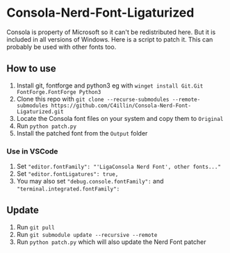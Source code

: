# Consola-Nerd-Font-Ligaturized

Consola is property of Microsoft so it can't be redistributed here. But it is included in all versions of Windows. Here is a script to patch it. This can probably be used with other fonts too.

## How to use

1. Install git, fontforge and python3 eg with `winget install Git.Git FontForge.FontForge Python3`
2. Clone this repo with `git clone --recurse-submodules --remote-submodules https://github.com/C4illin/Consola-Nerd-Font-Ligaturized.git`
3. Locate the Consola font files on your system and copy them to `Original`
4. Run `python patch.py`
5. Install the patched font from the `Output` folder

### Use in VSCode

1. Set `"editor.fontFamily": "'LigaConsola Nerd Font', other fonts..."`
2. Set `"editor.fontLigatures": true,`
3. You may also set `"debug.console.fontFamily":` and `"terminal.integrated.fontFamily":`

## Update

1. Run `git pull`
2. Run `git submodule update --recursive --remote`
3. Run `python patch.py` which will also update the Nerd Font patcher
